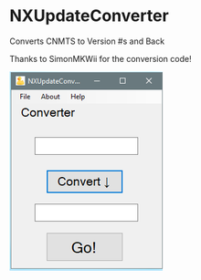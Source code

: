 # NXUpdateConverter
Converts CNMTS to Version #s and Back

Thanks to SimonMKWii for the conversion code!

![Image of Program](https://github.com/Enspiron/NXUpdateConverter/blob/master/screenshot.png)
